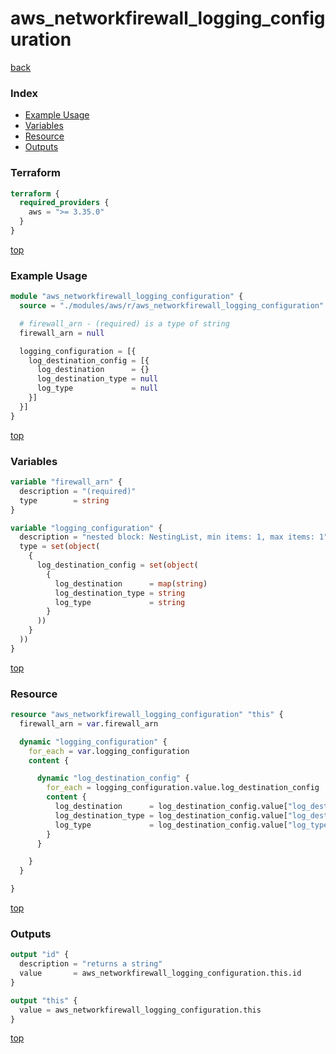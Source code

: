 # aws_networkfirewall_logging_configuration

[back](../aws.md)

### Index

- [Example Usage](#example-usage)
- [Variables](#variables)
- [Resource](#resource)
- [Outputs](#outputs)

### Terraform

```terraform
terraform {
  required_providers {
    aws = ">= 3.35.0"
  }
}
```

[top](#index)

### Example Usage

```terraform
module "aws_networkfirewall_logging_configuration" {
  source = "./modules/aws/r/aws_networkfirewall_logging_configuration"

  # firewall_arn - (required) is a type of string
  firewall_arn = null

  logging_configuration = [{
    log_destination_config = [{
      log_destination      = {}
      log_destination_type = null
      log_type             = null
    }]
  }]
}
```

[top](#index)

### Variables

```terraform
variable "firewall_arn" {
  description = "(required)"
  type        = string
}

variable "logging_configuration" {
  description = "nested block: NestingList, min items: 1, max items: 1"
  type = set(object(
    {
      log_destination_config = set(object(
        {
          log_destination      = map(string)
          log_destination_type = string
          log_type             = string
        }
      ))
    }
  ))
}
```

[top](#index)

### Resource

```terraform
resource "aws_networkfirewall_logging_configuration" "this" {
  firewall_arn = var.firewall_arn

  dynamic "logging_configuration" {
    for_each = var.logging_configuration
    content {

      dynamic "log_destination_config" {
        for_each = logging_configuration.value.log_destination_config
        content {
          log_destination      = log_destination_config.value["log_destination"]
          log_destination_type = log_destination_config.value["log_destination_type"]
          log_type             = log_destination_config.value["log_type"]
        }
      }

    }
  }

}
```

[top](#index)

### Outputs

```terraform
output "id" {
  description = "returns a string"
  value       = aws_networkfirewall_logging_configuration.this.id
}

output "this" {
  value = aws_networkfirewall_logging_configuration.this
}
```

[top](#index)
